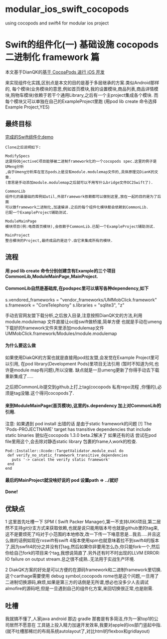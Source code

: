 # modular_ios_swift_cocopods
using cocopods and swift4 for modular ios project

# Swift的组件化(一) 基础设施 cocopods 二进制化 framework 篇
  本文基于DianQK的[基于 CocoaPods 进行 iOS 开发](https://github.com/DianQK/DevOnPods)

来实现组件化实践,区别点是本文的目的是基于多层继承的方案.类似Android那样的,
每个模块(业务模块的意思,例如首页模块,我的设置模块,商品列表,商品详情模块,购物车模块)依赖于若干个通用Library,之后有一个主project集成各个模块.
而每个模块又可以单独在自己的ExampleProject里跑
(用pod lib create 命令选择Example Project,YES) 

## 最终目标
[完成的Swift组件化demo](https://github.com/gakaki/modular_ios_swift_cocopods)

    Clone之后说明如下:
    
    ModifySpecs
    这是将ObjectiveC项目能够被二进制framework化的一个cocopods spec.这里的例子是UMeng分析
    ,由于Umeng分析库在官方pods上是没有module.modulemap文件的,具体原理见DianK的文章.
    (意思是手动添加module.modulemap之后就可以不用写什么bridge文件OC2Swift了).
    
    CommonLib       
    组件化的最基础的库例如util,外部framework依赖都可以做到这里,放在一起的目的是为了后面
    可以做framework二进制化,加速编译.之后的每个组件化模块都会依赖到CommonLib.
    已配一个ExampleProject辅助测试.
    
    ModuleMainPage
    模块项目(例:电商首页模块),会依赖于CommonLib.已配一个ExampleProject辅助测试.
    
    MainProject
    整合模块的Project,最终成品的是这个.由它来集成所有的模块.

## 流程

#### 用 pod lib create 命令分别创建含有Example的三个项目 CommonLib,ModuleMainPage,MainProject.
#### CommonLib自然是基础库,在podspec里可以填写各种dependency,如下
   
s.vendored_frameworks = "vendor_frameworks/UMMobClick.framework"
s.framework           = "CoreTelephony"
s.libraries           = "sqlite3", "z"
  
手动去官网友盟下载分析,之后放入目录,注意按照DianQK文的方法,利用module.modulemap
文件直接让oc给swift做桥接,简单方便
也就是手动在umeng下载好的framework文件夹里添加modulemap文件
UMMobClick.framework/Modules/module.modulemap 
    
#### 为什么要这么做
   如果使用DiakQK的方案也就是直接用pod拉友盟,会发觉在Example Project里可以引用,
   在pod library(Development Pods)里项目无法引用
   (暂时不知道为何,也许是module map有问题),所以没辙.
   缺点就是一旦umeng更新了你得手动去下载重新集成了.....
   
之后把CommonLib提交到github上打上tag(cocopods 私有repo流程 ,你懂的),必须是tag没辙.这个得问cocopods了.
    
#### 来到ModuleMainPage(首页模块),这里的s.dependency 加上对CommonLib的引用.
注意: 如果遇到 pod install 出错的话 是由于static framework的问题
[!] The 'Pods-PROJECTNAME' target has transitive dependencies that include static binaries 
貌似在cocopods 1.3.0 beta.2解决了
如果还有的话 尝试在pod file里用这个,会去除对静态static library 包裹的frame人work的检查.
    
    Pod::Installer::Xcode::TargetValidator.module_eval do
     def verify_no_static_framework_transitive_dependencies
       puts '-> cancel the verify static framework'
     end
    end
    
#### 最后的MainProject就没啥好说的 pod 设置path => ../就好
#### Done!
    
    
## 优缺点

1 这里首先吐槽一下 SPM ( Swift Packer Manager),第一不支持UIKit项目,第二居然不支持git分支方式来获取依赖,也就是说只能用版本号也就是github里的tag来,这不是要烦死了吗对于小范围的本地修改,改一下传一下咯意思是...我去.....并且这么做的话例如现在rxswift有swift 4版本使用spm也就意味着拉不到swift4的版本了,因为swfit4的分之并没有打tag,然后如果你非要用怎么办,你只能fork一个,然后你给自己fork的项目来个tag,我想说简直了.另外还有时不时出现的LLVM ERROR: IO failure on output stream.总之很不成熟..无法用于实战生产环境.

2 DiakQK方案的好处是可以方便的在源码framework和二进制framework里切换.这个carthage需要使用
debug symbol,cocopods rome也是这个问题,一旦用了二进制切换源码,麻烦,如果是第三方的话倒是无所谓,想必也没多少人去调试almofire的源码吧,但是一旦遇到自己的组件化方案,来回切换很正常,也是刚需.

## 吐槽
我就搞不懂了,人家java android 那边 gradle 那套是有多简洁,作为一家top1的公司居然不愿意在
工具链上投入精力加速开发效率,我要对apple的ios部门竖起中指.(就不吐槽那稀烂的布局系统autolayout了,对比html的flexbox和gridlayout)


















